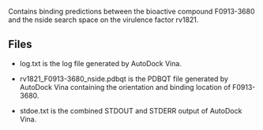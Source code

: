 Contains binding predictions between the bioactive compound F0913-3680 and the nside search space on the virulence factor rv1821.

## Files

- log.txt is the log file generated by AutoDock Vina.

- rv1821_F0913-3680_nside.pdbqt is the PDBQT file generated by AutoDock Vina containing the orientation and binding location of F0913-3680.

- stdoe.txt is the combined STDOUT and STDERR output of AutoDock Vina.

